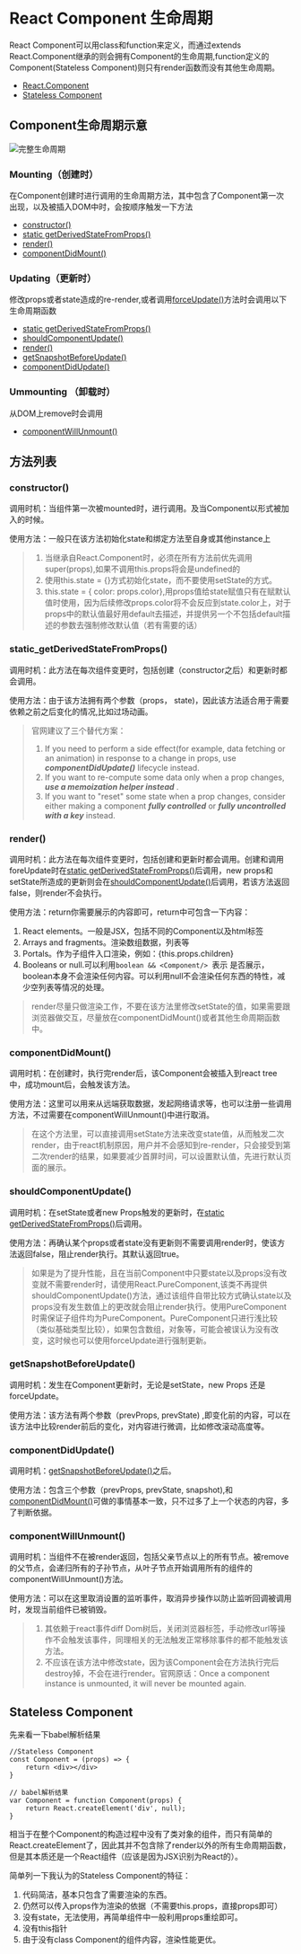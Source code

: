 # React Component 生命周期

React Component可以用class和function来定义，而通过extends React.Component继承的则会拥有Component的生命周期,function定义的Component(Stateless Component)则只有render函数而没有其他生命周期。

* [React.Component](#Component生命周期示意)
* [Stateless Component](#StatelessComponent)

## Component生命周期示意
![完整生命周期](2019_01_31_react_component_lifecycle/image1.jpg)

### Mounting（创建时）
在Component创建时进行调用的生命周期方法，其中包含了Component第一次出现，以及被插入DOM中时，会按顺序触发一下方法

* [constructor()](#constructor)
* [static getDerivedStateFromProps()](#static_getDerivedStateFromProps)
* [render()](#render)
* [componentDidMount()](#componentDidMount)

### Updating（更新时）
修改props或者state造成的re-render,或者调用[forceUpdate()](#forceUpdate)方法时会调用以下生命周期函数
* [static getDerivedStateFromProps()](#static_getDerivedStateFromProps)
* [shouldComponentUpdate()](#shouldComponentUpdate)
* [render()](#render)
* [getSnapshotBeforeUpdate()](#getSnapshotBeforeUpdate)
* [componentDidUpdate()](#componentDidUpdate)

### Ummounting （卸载时）
从DOM上remove时会调用
* [componentWillUnmount()](#componentWillUnmount)

## 方法列表

### constructor()
调用时机：当组件第一次被mounted时，进行调用。及当Component以<Component />形式被加入的时候。

使用方法：一般只在该方法初始化state和绑定方法至自身或其他instance上

> 1. 当继承自React.Component时，必须在所有方法前优先调用super(props),如果不调用this.props将会是undefined的
> 2. 使用this.state = {}方式初始化state，而不要使用setState的方式。
> 3. this.state = { color: props.color},用props值给state赋值只有在赋默认值时使用，因为后续修改props.color将不会反应到state.color上，对于props中的默认值最好用default去描述，并提供另一个不包括default描述的参数去强制修改默认值（若有需要的话）

### static_getDerivedStateFromProps()
调用时机：此方法在每次组件变更时，包括创建（constructor之后）和更新时都会调用。

使用方法：由于该方法拥有两个参数（props， state)，因此该方法适合用于需要依赖之前之后变化的情况,比如过场动画。

> 官网建议了三个替代方案：
> 1. If you need to perform a side effect(for example, data fetching or an animation) in response to a change in props, use   _**componentDidUpdate()**_   lifecycle instead.
> 2. If you want to re-compute some data only when a prop changes,   _**use a memoization helper instead**_  . 
> 3. If you want to "reset" some state when a prop changes, consider either making a component  **_fully controlled_**  or  **_fully uncontrolled with a key_**  instead.

### render()
调用时机：此方法在每次组件变更时，包括创建和更新时都会调用。创建和调用foreUpdate时在[static getDerivedStateFromProps()](#static_getDerivedStateFromProps)后调用，new props和setState所造成的更新则会在[shouldComponentUpdate()](#shouldComponentUpdate)后调用，若该方法返回false，则render不会执行。

使用方法：return你需要展示的内容即可，return中可包含一下内容：
1. React elements。一般是JSX，包括不同的Component以及html标签
2. Arrays and fragments。渲染数组数据，列表等
3. Portals。作为子组件入口渲染，例如：{this.props.children}
4. Booleans or null.可以利用```boolean && <Component/> ```表示<Component /> 是否展示，boolean本身不会渲染任何内容。可以利用null不会渲染任何东西的特性，减少空列表等情况的处理。

> render尽量只做渲染工作，不要在该方法里修改setState的值，如果需要跟浏览器做交互，尽量放在componentDidMount()或者其他生命周期函数中。

### componentDidMount()
调用时机：在创建时，执行完render后，该Component会被插入到react tree中，成功mount后，会触发该方法。

使用方法：这里可以用来从远端获取数据，发起网络请求等，也可以注册一些调用方法，不过需要在componentWillUnmount()中进行取消。

> 在这个方法里，可以直接调用setState方法来改变state值，从而触发二次render，由于react机制原因，用户并不会感知到re-render，只会接受到第二次render的结果，如果要减少首屏时间，可以设置默认值，先进行默认页面的展示。

### shouldComponentUpdate()
调用时机：在setState或者new Props触发的更新时，在[static getDerivedStateFromProps()](#static_getDerivedStateFromProps)后调用。

使用方法：再确认某个props或者state没有更新则不需要调用render时，使该方法返回false，阻止render执行。其默认返回true。

> 如果是为了提升性能，且在当前Component中只要state以及props没有改变就不需要render时，请使用React.PureComponent,该类不再提供shouldComponentUpdate()方法，通过该组件自带比较方式确认state以及props没有发生数值上的更改就会阻止render执行。使用PureComponent时需保证子组件均为PureComponent。PureComponent只进行浅比较（类似基础类型比较），如果包含数组，对象等，可能会被误认为没有改变，这时候也可以使用forceUpdate进行强制更新。

### getSnapshotBeforeUpdate()
调用时机：发生在Component更新时，无论是setState，new Props 还是forceUpdate。

使用方法：该方法有两个参数（prevProps, prevState) ,即变化前的内容，可以在该方法中比较render前后的变化，对内容进行微调，比如修改滚动高度等。

### componentDidUpdate()
调用时机：[getSnapshotBeforeUpdate()](#getSnapshotBeforeUpdate)之后。

使用方法：包含三个参数（prevProps, prevState, snapshot),和[componentDidMount()](#componentDidMount)可做的事情基本一致，只不过多了上一个状态的内容，多了判断依据。

### componentWillUnmount()
调用时机：当组件不在被render返回，包括父亲节点以上的所有节点。被remove的父节点，会递归所有的子孙节点，从叶子节点开始调用所有的组件的componentWillUnmount()方法。

使用方法：可以在这里取消设置的监听事件，取消异步操作以防止监听回调被调用时，发现当前组件已被销毁。

> 1. 其依赖于react事件diff Dom树后，关闭浏览器标签，手动修改url等操作不会触发该事件，同理相关的无法触发正常移除事件的都不能触发该方法。
> 2. 不应该在该方法中修改state，因为该Component会在方法执行完后destroy掉，不会在进行render。官网原话：Once a component instance is unmounted, it will never be mounted again.


## Stateless Component
先来看一下babel解析结果
```
//Stateless Component
const Component = (props) => {
    return <div></div>
}

// babel解析结果
var Component = function Component(props) {
    return React.createElement('div', null);
}
```
相当于在整个Component的构造过程中没有了类对象的组件，而只有简单的React.createElement了，因此其并不包含除了render以外的所有生命周期函数，但是其本质还是一个React组件（应该是因为JSX识别为React的）。

简单列一下我认为的Stateless Component的特征：
1. 代码简洁，基本只包含了需要渲染的东西。
2. 仍然可以传入props作为渲染的依据（不需要this.props，直接props即可）
3. 没有state，无法使用，再简单组件中一般利用props重绘即可。
4. 没有this指针
5. 由于没有class Component的组件内容，渲染性能更优。
